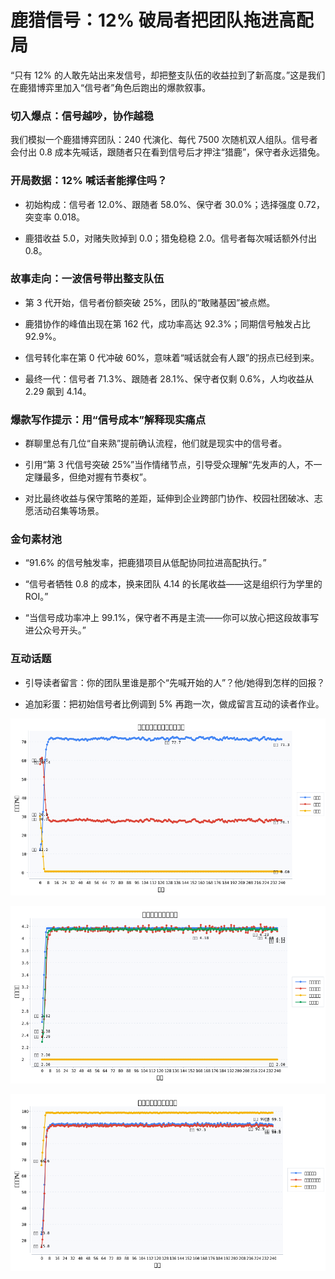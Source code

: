 # 鹿猎信号：12% 破局者把团队拖进高配局

“只有 12% 的人敢先站出来发信号，却把整支队伍的收益拉到了新高度。”这是我们在鹿猎博弈里加入“信号者”角色后跑出的爆款叙事。

### 切入爆点：信号越吵，协作越稳

我们模拟一个鹿猎博弈团队：240 代演化、每代 7500 次随机双人组队。信号者会付出 0.8 成本先喊话，跟随者只在看到信号后才押注“猎鹿”，保守者永远猎兔。

### 开局数据：12% 喊话者能撑住吗？

- 初始构成：信号者 12.0%、跟随者 58.0%、保守者 30.0%；选择强度 0.72，突变率 0.018。

- 鹿猎收益 5.0，对赌失败掉到 0.0；猎兔稳稳 2.0。信号者每次喊话额外付出 0.8。

### 故事走向：一波信号带出整支队伍

- 第 3 代开始，信号者份额突破 25%，团队的“敢赌基因”被点燃。

- 鹿猎协作的峰值出现在第 162 代，成功率高达 92.3%；同期信号触发占比 92.9%。

- 信号转化率在第 0 代冲破 60%，意味着“喊话就会有人跟”的拐点已经到来。

- 最终一代：信号者 71.3%、跟随者 28.1%、保守者仅剩 0.6%，人均收益从 2.29 飙到 4.14。

### 爆款写作提示：用“信号成本”解释现实痛点

- 群聊里总有几位“自来熟”提前确认流程，他们就是现实中的信号者。

- 引用“第 3 代信号突破 25%”当作情绪节点，引导受众理解“先发声的人，不一定赚最多，但绝对握有节奏权”。

- 对比最终收益与保守策略的差距，延伸到企业跨部门协作、校园社团破冰、志愿活动召集等场景。

### 金句素材池

- “91.6% 的信号触发率，把鹿猎项目从低配协同拉进高配执行。”

- “信号者牺牲 0.8 的成本，换来团队 4.14 的长尾收益——这是组织行为学里的 ROI。”

- “当信号成功率冲上 99.1%，保守者不再是主流——你可以放心把这段故事写进公众号开头。”

### 互动话题

- 引导读者留言：你的团队里谁是那个“先喊开始的人”？他/她得到怎样的回报？

- 追加彩蛋：把初始信号者比例调到 5% 再跑一次，做成留言互动的读者作业。

![信号者带动的策略占比演化](assets/stag-hunt-signal/strategy-share.png)

![各策略平均收益对比](assets/stag-hunt-signal/strategy-payoff.png)

![信号触发与协作成功率](assets/stag-hunt-signal/coordination-rates.png)

